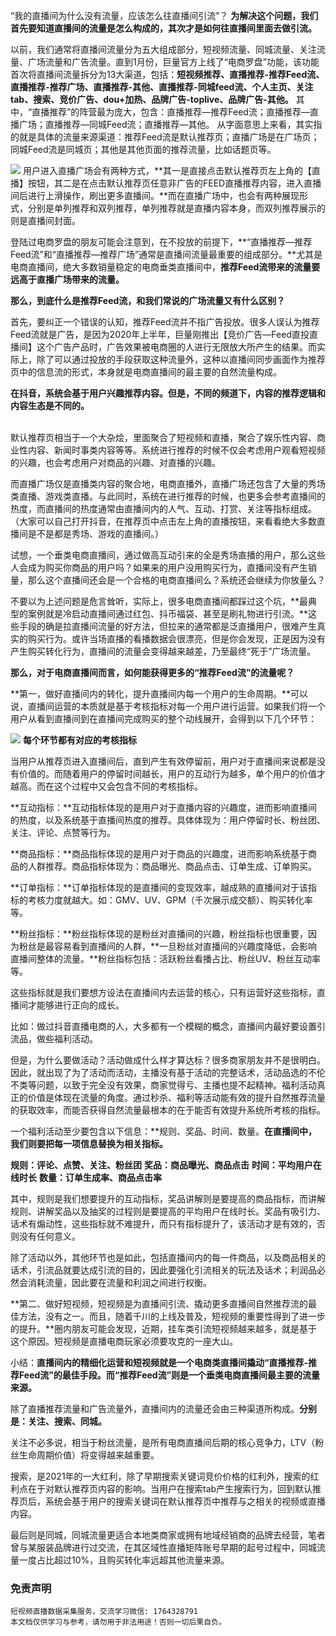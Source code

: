 “我的直播间为什么没有流量，应该怎么往直播间引流”？
**为解决这个问题，我们首先要知道直播间的流量是怎么构成的，其次才是如何往直播间里面去做引流。**

以前，我们通常将直播间流量分为五大组成部分，短视频流量、同城流量、关注流量、广场流量和广告流量。直到1月份，巨量官方上线了“电商罗盘”功能，该功能首次将直播间流量拆分为13大渠道，包括：**短视频推荐、直播推荐-推荐Feed流、直播推荐-推荐广场、直播推荐-其他、直播推荐-同城feed流、个人主页、关注tab、搜索、竞价广告、dou+加热、品牌广告-toplive、品牌广告-其他。**
其中，“直播推荐”的阵营最为庞大，包含：直播推荐—推荐Feed流；直播推荐—直播广场；直播推荐—同城Feed流；直播推荐—其他。
从字面意思上来看，其实指的就是具体的流量来源渠道：推荐Feed流是默认推荐页；直播广场是在广场页；同城Feed流是同城页；其他是其他页面的推荐流量，比如话题页等。

![](https://cdn.nlark.com/yuque/0/2021/webp/97322/1623934739356-449e6343-aae9-4e6e-90e3-0e2f46fd1fa2.webp#clientId=u6d55f676-83f2-4&from=paste&id=uc90136a1&margin=%5Bobject%20Object%5D&originHeight=625&originWidth=1080&originalType=url&ratio=2&status=done&style=none&taskId=u9e739a87-7eab-4e18-b8bf-3d50cae7de3)
用户进入直播广场会有两种方式，**其一是直接点击默认推荐页左上角的【直播】按钮，其二是在点击默认推荐页任意非广告的FEED直播推荐内容，进入直播间后进行上滑操作，刷出更多直播间。**而在直播广场中，也会有两种展现形式，分别是单列推荐和双列推荐，单列推荐就是直播内容本身，而双列推荐展示的则是直播间封面。

登陆过电商罗盘的朋友可能会注意到，在不投放的前提下，**“直播推荐—推荐Feed流”和“直播推荐—推荐广场”通常是直播间流量最重要的组成部分。**尤其是电商直播间，绝大多数销量稳定的电商垂类直播间中，**推荐Feed流带来的流量要远高于直播广场带来的流量。**
​

**那么，到底什么是推荐Feed流，和我们常说的广场流量又有什么区别？**

首先，要纠正一个错误的认知，推荐Feed流并不指广告投放。很多人误认为推荐Feed流就是广告，是因为2020年上半年，巨量刚推出【竞价广告—Feed直投直播间】这个广告产品时，广告效果被电商圈的人进行无限放大所产生的结果。而实际上，除了可以通过投放的手段获取这种流量外，这种以直播间同步画面作为推荐页中的信息流的形式，本身就是电商直播间的最主要的自然流量构成。
​

**在抖音，系统会基于用户兴趣推荐内容。但是，不同的频道下，内容的推荐逻辑和内容生态是不同的。**    
​

默认推荐页相当于一个大杂烩，里面聚合了短视频和直播，聚合了娱乐性内容、商业性内容、新闻时事类内容等等。系统进行推荐的时候不仅会考虑用户观看短视频的兴趣，也会考虑用户对商品的兴趣、对直播的兴趣。
​

而直播广场仅是直播类内容的聚合地，电商直播外，直播广场还包含了大量的秀场类直播、游戏类直播。与此同时，系统在进行推荐的时候，也更多会参考直播间的热度，而直播间的热度通常由直播间内的人气、互动、打赏、关注等指标组成。（大家可以自己打开抖音，在推荐页中点击左上角的直播按钮，来看看绝大多数直播间是不是都是秀场、游戏的直播间。）
​

试想，一个垂类电商直播间，通过做高互动引来的全是秀场直播的用户，那么这些人会成为购买你商品的用户吗？如果来的用户没用购买行为，直播间没有产生销量，那么这个直播间还会是一个合格的电商直播间么？系统还会继续为你放量么？
​

不要以为上述问题是危言耸听，实际上，很多电商直播间都踩过这个坑，**最典型的案例就是冷启动直播间通过红包、抖币福袋、甚至是刷礼物进行引流。**这些手段的确是拉直播间流量的好方法，但拉来的通常都是泛直播用户，很难产生真实的购买行为。或许当场直播的看播数据会很漂亮，但是你会发现，正是因为没有产生购买转化行为，直播间的流量会变得越来越差，乃至最终“死于”广场流量。

**那么，对于电商直播间而言，如何能获得更多的“推荐Feed流”的流量呢？**
​

**第一，做好直播间内的转化，提升直播间内每一个用户的生命周期。**可以说，直播间运营的本质就是基于考核指标对每一个用户进行运营。如果我们将一个用户从看到直播间到在直播间完成购买的整个动线展开，会得到以下几个环节：

![](https://cdn.nlark.com/yuque/0/2021/webp/97322/1623934739140-ebf260c3-af94-4791-b530-9fc375e28cdc.webp#clientId=u6d55f676-83f2-4&from=paste&id=u52feddb1&margin=%5Bobject%20Object%5D&originHeight=508&originWidth=1080&originalType=url&ratio=2&status=done&style=none&taskId=u9623adcd-c4ad-4e8c-acc3-bbbe63d3050)
**每个环节都有对应的考核指标**

当用户从推荐页进入直播间后，直到产生有效停留前，用户对于直播间来说都是没有价值的。而随着用户的停留时间越长，用户的互动行为越多，单个用户的价值才越高。而在这个过程中又会包含不同的考核指标。
**​**

**互动指标：**互动指标体现的是用户对于直播内容的兴趣度，进而影响直播间的热度，以及系统基于直播间热度的推荐。具体体现为：用户停留时长、粉丝团、关注、评论、点赞等行为。
​

**商品指标：**商品指标体现的是用户对于商品的兴趣度，进而影响系统基于商品的人群推荐。商品指标体现为：商品曝光、商品点击、订单生成、订单购买。
​

**订单指标：**订单指标体现的是直播间的变现效率，越成熟的直播间对于该指标的考核力度就越大。如：GMV、UV、GPM（千次展示成交额）、购买转化率等。
​

**粉丝指标：**粉丝指标体现的是粉丝对直播间的兴趣，粉丝指标也很重要，因为粉丝是最容易看到直播间的人群，**一旦粉丝对直播间的兴趣度降低，会影响直播间整体的流量。**粉丝指标包括：活跃粉丝看播占比、粉丝UV、粉丝互动率等。
​

这些指标就是我们要想方设法在直播间内去运营的核心，只有运营好这些指标，直播间才能够进行正向的成长。
​

比如：做过抖音直播电商的人，大多都有一个模糊的概念，直播间内最好要设置引流品，做些福利活动。
​

但是，为什么要做活动？活动做成什么样才算达标？很多商家朋友并不是很明白。因此，就出现了为了活动而活动，主播没有基于活动的完整话术，活动品选的不伦不类等问题，以致于完全没有效果，商家觉得亏、主播也提不起精神。福利活动真正的价值是体现在流量的角度。通过秒杀、福利等活动能有效的提升自然推荐流量的获取效率，而能否获得自然流量最根本的在于能否有效提升系统所考核的指标。
​

一个福利活动至少要包含以下信息：**规则、奖品、时间、数量。**在直播间中，我们则要把每一项信息替换为相关指标。**

**规则：评论、点赞、关注、粉丝团**
**奖品：商品曝光、商品点击**
**时间：平均用户在线时长**
**数量：订单生成率、商品点击率**
​

其中，规则是我们想要提升的互动指标，奖品讲解则是要提高的商品指标，而讲解规则、讲解奖品以及抽奖的过程则是要提高的平均用户在线时长。奖品有吸引力、话术有煽动性，这些指标就不难提升，而只有指标提升了，该活动才是有效的，否则没有任何意义。
​

除了活动以外，其他环节也是如此，包括直播间内的每一件商品，以及商品相关的话术，引流品就要达成引流的目的，因此要强化引流相关的玩法及话术；利润品必然会消耗流量，因此要在流量和利润之间进行权衡。
​

**第二、做好短视频，短视频是为直播间引流、撬动更多直播间自然推荐流的最佳方法，没有之一。而且，随着千川的上线及普及，短视频的重要性得到了进一步的提升。**圈内朋友可能会发现，近期，挂车类引流短视频越来越多，就是基于这个原因。短视频是直播电商玩家必须要攻克的一座大山。
​

小结：**直播间内的精细化运营和短视频就是一个电商类直播间撬动“直播推荐-推荐Feed流”的最佳手段。而“推荐Feed流”则是一个垂类电商直播间最主要的流量来源。**
​

除了直播推荐流量和广告流量外，直播间内的流量还会由三种渠道所构成。**分别是：关注、搜索、同城。**
​

关注不必多说，相当于粉丝流量，是所有电商直播间后期的核心竞争力，LTV（粉丝生命周期价值）将变得越来越重要。
​

搜索，是2021年的一大红利，除了早期搜索关键词竞价价格的红利外，搜索的红利点在于对默认推荐页内容的影响。当用户在搜索tab产生搜索行为，回到默认推荐页后，系统会基于用户的搜索关键词在默认推荐页中推荐与之相关的视频或直播内容。
​

最后则是同城，同城流量更适合本地类商家或拥有地域经销商的品牌去经营，笔者曾与某服装品牌进行过交流，在其区域性直播矩阵账号早期的起号过程中，同城流量一度占比超过10%，且购买转化率远超其他流量来源。
​


### 免责声明
```
短视频直播数据采集服务，交流学习微信: 1764328791
本文档仅供学习与参考，请勿用于非法用途！否则一切后果自负。
```
